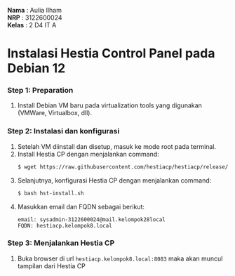 **Nama** : Aulia Ilham </br>
**NRP** : 3122600024 </br>
**Kelas** : 2 D4 IT A </br>

# Instalasi Hestia Control Panel pada Debian 12

### Step 1: Preparation
1. Install Debian VM baru pada virtualization tools yang digunakan (VMWare, Virtualbox, dll).

### Step 2: Instalasi dan konfigurasi
1. Setelah VM diinstall dan disetup, masuk ke mode root pada terminal. 
2. Install Hestia CP dengan menjalankan command:
   ```bash
   $ wget https://raw.githubusercontent.com/hestiacp/hestiacp/release/install/hst-install.sh
   ```
3. Selanjutnya, konfigurasi Hestia CP dengan menjalankan command:
    ```bash
    $ bash hst-install.sh
    ```
4. Masukkan email dan FQDN sebagai berikut:
    ```
    email: sysadmin-3122600024@mail.kelompok28local
    FQDN: hestiacp.kelompok8.local
    ```

### Step 3: Menjalankan Hestia CP
1. Buka browser di url `hestiacp.kelompok8.local:8083` maka akan muncul tampilan dari Hestia CP